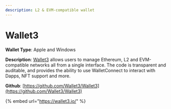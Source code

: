 ```yaml
---
description: L2 & EVM-compatible wallet
---
```


# Wallet3

**Wallet Type**: Apple and Windows

**Description**: [Wallet3](https://wallet3.io/) allows users to manage Ethereum, L2 and EVM-compatible networks all from a single interface. The code is transparent and auditable, and provides the ability to use WalletConnect to interact with Dapps, NFT support and more.

**Github**: [https://github.com/Wallet3/Wallet3](https://github.com/Wallet3/Wallet3)

{% embed url="https://wallet3.io/" %}

